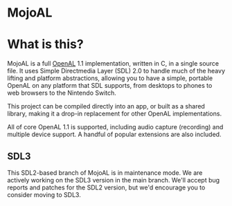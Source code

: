# MojoAL

# What is this?

MojoAL is a full [OpenAL](https://openal.org/) 1.1 implementation, written
in C, in a single source file. It uses Simple Directmedia Layer (SDL) 2.0
to handle much of the heavy lifting and platform abstractions, allowing
you to have a simple, portable OpenAL on any platform that SDL supports,
from desktops to phones to web browsers to the Nintendo Switch.

This project can be compiled directly into an app, or built as a shared
library, making it a drop-in replacement for other OpenAL implementations.

All of core OpenAL 1.1 is supported, including audio capture (recording)
and multiple device support. A handful of popular extensions are also included.

## SDL3

This SDL2-based branch of MojoAL is in maintenance mode. We are actively
working on the SDL3 version in the main branch. We'll accept bug reports and
patches for the SDL2 version, but we'd encourage you to consider moving to
SDL3.